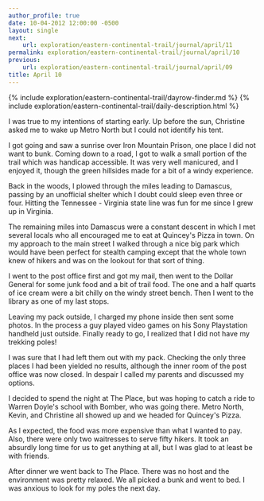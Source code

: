 ```yaml
---
author_profile: true
date: 10-04-2012 12:00:00 -0500
layout: single
next:
    url: exploration/eastern-continental-trail/journal/april/11
permalink: exploration/eastern-continental-trail/journal/april/10
previous:
    url: exploration/eastern-continental-trail/journal/april/09
title: April 10
---
```

{% include exploration/eastern-continental-trail/dayrow-finder.md %}
{% include exploration/eastern-continental-trail/daily-description.html %}

I was true to my intentions of starting early. Up before the sun, Christine asked me to wake up Metro North but I could not identify his tent.

I got going and saw a sunrise over Iron Mountain Prison, one place I did not want to bunk. Coming down to a road, I got to walk a small portion of the trail which was handicap accessible. It was very well manicured, and I enjoyed it, though the green hillsides made for a bit of a windy experience.

Back in the woods, I plowed through the miles leading to Damascus, passing by an unofficial shelter which I doubt could sleep even three or four. Hitting the Tennessee - Virginia state line was fun for me since I grew up in Virginia.

The remaining miles into Damascus were a constant descent in which I met several locals who all encouraged me to eat at Quincey's Pizza in town. On my approach to the main street I walked through a nice big park which would have been perfect for stealth camping except that the whole town knew of hikers and was on the lookout for that sort of thing.

I went to the post office first and got my mail, then went to the Dollar General for some junk food and a bit of trail food. The one and a half quarts of ice cream were a bit chilly on the windy street bench. Then I went to the library as one of my last stops.

Leaving my pack outside, I charged my phone inside then sent some photos. In the process a guy played video games on his Sony Playstation handheld just outside. Finally ready to go, I realized that I did not have my trekking poles!

I was sure that I had left them out with my pack. Checking the only three places I had been yielded no results, although the inner room of the post office was now closed. In despair I called my parents and discussed my options.

I decided to spend the night at The Place, but was hoping to catch a ride to Warren Doyle's school with Bomber, who was going there. Metro North, Kevin, and Christine all showed up and we headed for Quincey's Pizza.

As I expected, the food was more expensive than what I wanted to pay. Also, there were only two waitresses to serve fifty hikers. It took an absurdly long time for us to get anything at all, but I was glad to at least be with friends.

After dinner we went back to The Place. There was no host and the environment was pretty relaxed. We all picked a bunk and went to bed. I was anxious to look for my poles the next day.